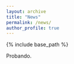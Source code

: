 ```yaml
---
layout: archive
title: "News"
permalink: /news/
author_profile: true
---
```


{% include base_path %}

Probando.
